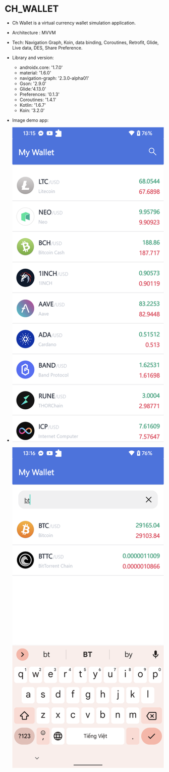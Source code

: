 # CH_WALLET

- Ch Wallet is a virtual currency wallet simulation application.

- Architecture : MVVM

- Tech: Navigation Graph, Koin, data binding, Coroutines, Retrofit, Glide, Live data, DES, Share Preference.

- Library and version:
  - androidx.core: '1.7.0'
  - material: '1.6.0'
  - navigation-graph: '2.3.0-alpha01'
  - Gson: '2.9.0'
  - Glide:'4.13.0'
  - Preferences: '0.1.3'
  - Coroutines: '1.4.1'
  - Kotlin: '1.6.7'
  - Koin: '3.2.0'
  
- Image demo app:
- 
  ![Home](full.png)

  ![Search](search.png)

